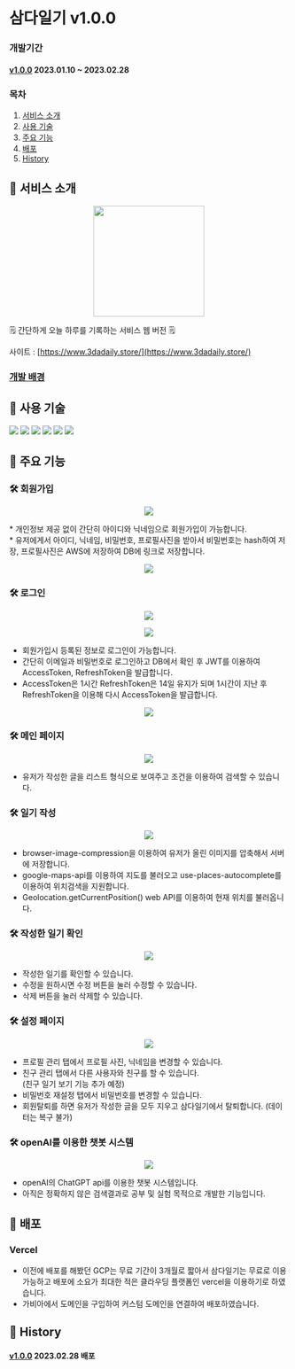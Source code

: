 # 삼다일기 v1.0.0

### 개발기간
#### [v1.0.0](https://github.com/acwell94/3daDaily/wiki/%ED%94%84%EB%A1%9C%EC%A0%9D%ED%8A%B8-%EA%B0%9C%EC%9A%94) <span>2023.01.10 ~ 2023.02.28</span>

### 목차
1. [서비스 소개](#-서비스-소개)
2. [사용 기술](#-사용-기술)
3. [주요 기능](#-주요-기능)
4. [배포](#-배포)
5. [History](#-history)

## 📌 서비스 소개
<p align='center'>
<img width='200px' src='https://user-images.githubusercontent.com/89783182/222035863-cd30cc07-2690-47b6-8cc7-7a829d95fd33.png'/>
</p>

🗒️ 간단하게 오늘 하루를 기록하는 서비스 웹 버전 🗒️

사이트 : [https://www.3dadaily.store/](https://www.3dadaily.store/)

### [개발 배경](https://github.com/acwell94/3daDaily/wiki/%ED%94%84%EB%A1%9C%EC%A0%9D%ED%8A%B8-%EA%B0%9C%EC%9A%94)

## 📌 사용 기술
<p align='start'>
  <img src='https://img.shields.io/badge/Typescript-v4.9.4-blue?logo=typescript'/>
    <img src='https://img.shields.io/badge/Next.js-v13.1.1-000000?logo=Next.js'/>
  <img src="https://img.shields.io/badge/styled components-v5.3.6-pink?logo=styled components">
  <img src="https://img.shields.io/badge/recoil-v0.7.6-blue?logo=react">
    <img src="https://img.shields.io/badge/hookform-v2.9.10-blue?logo=react">
      <img src="https://img.shields.io/badge/axios-v2.9.10-5A29E4?logo=axios">
</p>

## 📌 주요 기능

### 🛠️ 회원가입

<p align='center'>
  <img src='https://user-images.githubusercontent.com/89783182/222052335-598d888c-7db9-4213-afaa-bc5892d04e1b.png'/>
</p>
* 개인정보 제공 없이 간단히 아이디와 닉네임으로 회원가입이 가능합니다.<br>
* 유저에게서 아이디, 닉네임, 비밀번호, 프로필사진을 받아서 비밀번호는 hash하여 저장, 프로필사진은 AWS에 저장하여 DB에 링크로 저장합니다.
<p align='center'>
  <img src='https://user-images.githubusercontent.com/89783182/222068824-5088d79e-4531-43a8-81b0-6a866c0dbbcf.png'/>
</p>

### 🛠️ 로그인

<p align='center'>
  <img src='https://user-images.githubusercontent.com/89783182/222082594-2c6a95e0-5586-402d-87e2-5df64b9a3b0c.gif'/>
</p>

<p align='center'>
  <img src='https://user-images.githubusercontent.com/89783182/222082607-bfd1bed6-8ae7-435f-b843-6d8e6a727540.gif'/>
</p>

* 회원가입시 등록된 정보로 로그인이 가능합니다.<br>
* 간단히 이메일과 비밀번호로 로그인하고 DB에서 확인 후 JWT를 이용하여 AccessToken, RefreshToken을 발급합니다.<br>
* AccessToken은 1시간 RefreshToken은 14일 유지가 되며 1시간이 지난 후 RefreshToken을 이용해 다시 AccessToken을 발급합니다.<br>
<p align='center'>
  <img src='https://user-images.githubusercontent.com/89783182/222075168-7d82cbc6-cd85-430f-b837-2e08c9565734.png'/>
</p>

### 🛠️ 메인 페이지

<p align='center'>
  <img src='https://user-images.githubusercontent.com/89783182/222083557-d7cf8ed0-e63e-4c0c-8a97-bed26ae04472.gif'/>
</p>

* 유저가 작성한 글을 리스트 형식으로 보여주고 조건을 이용하여 검색할 수 있습니다.

### 🛠️ 일기 작성

<p align='center'>
  <img src='https://user-images.githubusercontent.com/89783182/222108839-b181fdf5-ed20-4b81-add6-8c2fe1d1349b.gif'/>
</p>

* browser-image-compression을 이용하여 유저가 올린 이미지를 압축해서 서버에 저장합니다.<br>
* google-maps-api를 이용하여 지도를 불러오고 use-places-autocomplete를 이용하여 위치검색을 지원합니다.<br>
* Geolocation.getCurrentPosition() web API를 이용하여 현재 위치를 불러옵니다.<br>

### 🛠️ 작성한 일기 확인

<p align='center'>
  <img src='https://user-images.githubusercontent.com/89783182/222110980-68aa804a-5c08-40c1-a833-1e1dd74e95c6.gif'/>
</p>

* 작성한 일기를 확인할 수 있습니다.<br>
* 수정을 원하시면 수정 버튼을 눌러 수정할 수 있습니다.<br>
* 삭제 버튼을 눌러 삭제할 수 있습니다.

### 🛠️ 설정 페이지

<p align='center'>
  <img src='https://user-images.githubusercontent.com/89783182/222111913-933d753e-ba4c-4c8e-8740-2c2323b1f54b.png'/>
</p>

* 프로필 관리 탭에서 프로필 사진, 닉네임을 변경할 수 있습니다.<br>
* 친구 관리 탭에서 다른 사용자와 친구를 할 수 있습니다.<br>
(친구 일기 보기 기능 추가 예정)
* 비밀번호 재설정 탭에서 비밀번호를 변경할 수 있습니다.<br>
* 회원탈퇴를 하면 유저가 작성한 글을 모두 지우고 삼다일기에서 탈퇴합니다.
(데이터는 복구 불가)

### 🛠️ openAI를 이용한 챗봇 시스템

<p align='center'>
  <img src='https://user-images.githubusercontent.com/89783182/222113170-6248a020-21b5-4f47-8dbc-b40840791fbc.gif'/>
</p>

* openAI의 ChatGPT api를 이용한 챗봇 시스템입니다.<br>
* 아직은 정확하지 않은 검색결과로 공부 및 실험 목적으로 개발한 기능입니다.<br>

## 📌 배포

### Vercel
* 이전에 배포를 해봤던 GCP는 무료 기간이 3개월로 짧아서 삼다일기는 무료로 이용가능하고 배포에 소요가 최대한 적은 클라우딩 플랫폼인 vercel을 이용하기로 하였습니다.<br>
* 가비아에서 도메인을 구입하여 커스텀 도메인을 연결하여 배포하였습니다.

## 📌 History
#### [v1.0.0](https://github.com/acwell94/3daDaily/wiki/%ED%94%84%EB%A1%9C%EC%A0%9D%ED%8A%B8-%EA%B0%9C%EC%9A%94) <span>2023.02.28 배포</span>


